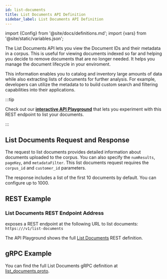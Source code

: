 ```yaml
---
id: list-documents
title: List Documents API Definition
sidebar_label: List Documents API Definition
---
```


import {Config} from '@site/docs/definitions.md';
import {vars} from '@site/static/variables.json';

The List Documents API lets you view the Document IDs and their metadata 
in a corpus. This is useful for viewing documents indexed so far and helping 
you decide to remove documents that are no longer needed. It helps you manage 
the document lifecycle in your enviroment.

This information enables you to catalog and inventory large amounts of data 
while also extracting lists of documents for further analysis. For example, 
developers can utilize the metadata to to build custom search and filtering 
capabilities into their applications.

:::tip

Check out our [**interactive API Playground**](/docs/1.0/rest-api/list-documents) that lets you experiment with this 
REST endpoint to list your documents.

:::

## List Documents Request and Response

The request to list documents provides detailed information about documents 
uploaded to the corpus. You can also specify the `numResults`, `pageKey`, and 
`metadataFilter`. This list documents request requires the `corpus_id` and 
`customer_id` parameters.

The response includes a list of the first 10 documents by default. You can 
configure up to 1000.

## REST Example

### List Documents REST Endpoint Address

<Config v="names.product"/> exposes a REST endpoint at the following URL
to list documents:
<code>https://<Config v="domains.rest.admin"/>/v1/list-documents</code>

The API Playground shows the full [List Documents](/docs/1.0/rest-api/list-documents) REST definition.

## gRPC Example

You can find the full List Documents gRPC definition at [list_documents.proto](https://github.com/vectara/protos/blob/main/list_documents.proto).
